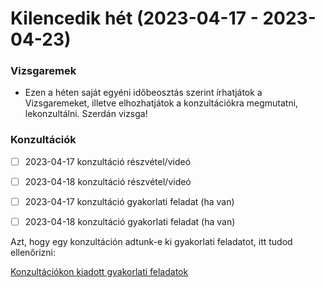 # Kilencedik hét (2023-04-17 - 2023-04-23)

### Vizsgaremek

* Ezen a héten saját egyéni időbeosztás szerint írhatjátok a Vizsgaremeket, illetve elhozhatjátok
  a konzultációkra megmutatni, lekonzultálni. Szerdán vizsga!

### Konzultációk

* [ ] 2023-04-17 konzultáció részvétel/videó
* [ ] 2023-04-18 konzultáció részvétel/videó

* [ ] 2023-04-17 konzultáció gyakorlati feladat (ha van)
* [ ] 2023-04-18 konzultáció gyakorlati feladat (ha van)

Azt, hogy egy konzultáción adtunk-e ki gyakorlati feladatot, itt tudod ellenőrizni:

[Konzultációkon kiadott gyakorlati feladatok](https://github.com/Strukturavaltas3-Halado-Java/java-strukturavalto3-halado/blob/main/labs.md)


